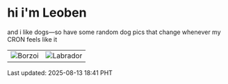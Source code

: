 # hi i'm Leoben

and i like dogs—so have some random dog pics that change whenever my CRON feels like it

|  |  |
|--------|----------|
| ![Borzoi](https://random-dog-vercel.vercel.app/api/random-borzoi?v=1755081673) | ![Labrador](https://random-dog-vercel.vercel.app/api/random-labrador?v=1755081673) |

Last updated: 2025-08-13 18:41 PHT

